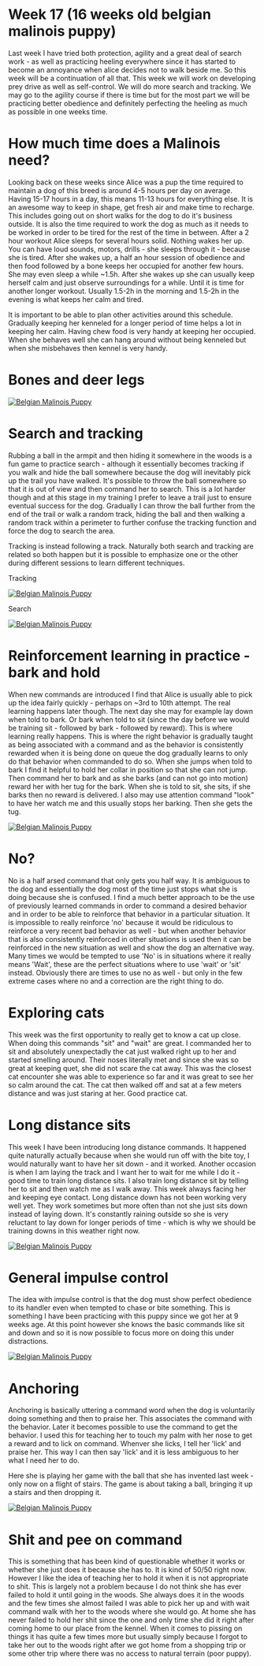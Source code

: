 # Week 17 (16 weeks old belgian malinois puppy)

Last week I have tried both protection, agility and a great deal of search work - as well as practicing heeling everywhere since it has started to become an annoyance when alice decides not to walk beside me. So this week will be a continuation of all that. This week we will work on developing prey drive as well as self-control. We will do more search and tracking. We may go to the agility course if there is time but for the most part we will be practicing better obedience and definitely perfecting the heeling as much as possible in one weeks time. 

# How much time does a Malinois need?
Looking back on these weeks since Alice was a pup the time required to maintain a dog of this breed is around 4-5 hours per day on average. Having 15-17 hours in a day, this means 11-13 hours for everything else. It is an awesome way to keep in shape, get fresh air and make time to recharge. This includes going out on short walks for the dog to do it's business outside. It is also the time required to work the dog as much as it needs to be worked in order to be tired for the rest of the time in between. After a 2 hour workout Alice sleeps for several hours solid. Nothing wakes her up. You can have loud sounds, motors, drills - she sleeps through it - because she is tired. After she wakes up, a half an hour session of obedience and then food followed by a bone keeps her occupied for another few hours. She may even sleep a while ~1.5h. After she wakes up she can usually keep herself calm and just observe surroundings for a while. Until it is time for another longer workout. Usually 1.5-2h in the morning and 1.5-2h in the evening is what keeps her calm and tired. 

It is important to be able to plan other activities around this schedule. Gradually keeping her kenneled for a longer period of time helps a lot in keeping her calm. Having chew food is very handy at keeping her occupied. When she behaves well she can hang around without being kenneled but when she misbehaves then kennel is very handy. 

# Bones and deer legs

[![Belgian Malinois Puppy](https://img.youtube.com/vi/GeeIjSsSGxM/0.jpg)](https://www.youtube.com/watch?v=GeeIjSsSGxM)

# Search and tracking
Rubbing a ball in the armpit and then hiding it somewhere in the woods is a fun game to practice search - although it essentially becomes tracking if you walk and hide the ball somewhere because the dog will inevitably pick up the trail you have walked. It's possible to throw the ball somewhere so that it is out of view and then command her to search. This is a lot harder though and at this stage in my training I prefer to leave a trail just to ensure eventual success for the dog. Gradually I can throw the ball further from the end of the trail or walk a random track, hiding the ball and then walking a random track within a perimeter to further confuse the tracking function and force the dog to search the area. 

Tracking is instead following a track. Naturally both search and tracking are related so both happen but it is possible to emphasize one or the other during different sessions to learn different techniques. 

Tracking

[![Belgian Malinois Puppy](https://img.youtube.com/vi/0bitkCvaF6M/0.jpg)](https://www.youtube.com/watch?v=0bitkCvaF6M)

Search

[![Belgian Malinois Puppy](https://img.youtube.com/vi/uK7ZM2ZajpU/0.jpg)](https://www.youtube.com/watch?v=uK7ZM2ZajpU)

# Reinforcement learning in practice - bark and hold
When new commands are introduced I find that Alice is usually able to pick up the idea fairly quickly - perhaps on ~3rd to 10th attempt. The real learning happens later though. The next day she may for example lay down when told to bark. Or bark when told to sit (since the day before we would be training sit - followed by bark - followed by reward). This is where learning really happens. This is where the right behavior is gradually taught as being associated with a command and as the behavior is consistently rewarded when it is being done on queue the dog gradually learns to only do that behavior when commanded to do so. When she jumps when told to bark I find it helpful to hold her collar in position so that she can not jump. Then command her to bark and as she barks (and can not go into motion) reward her with her tug for the bark. When she is told to sit, she sits, if she barks then no reward is delivered. I also may use attention command "look" to have her watch me and this usually stops her barking. Then she gets the tug. 

[![Belgian Malinois Puppy](https://img.youtube.com/vi/RYo0OkHB0_A/0.jpg)](https://www.youtube.com/watch?v=RYo0OkHB0_A)

# No?
No is a half arsed command that only gets you half way. It is ambiguous to the dog and essentially the dog most of the time just stops what she is doing because she is confused. I find a much better approach to be the use of previously learned commands in order to command a desired behavior and in order to be able to reinforce that behavior in a particular situation. It is impossible to really reinforce 'no' because it would be ridiculous to reinforce a very recent bad behavior as well - but when another behavior that is also consistently reinforced in other situations is used then it can be reinforced in the new situation as well and show the dog an alternative way. Many times we would be tempted to use 'No' is in situations where it really means 'Wait', these are the perfect situations where to use 'wait' or 'sit' instead. Obviously there are times to use no as well - but only in the few extreme cases where no and a correction are the right thing to do. 

# Exploring cats
This week was the first opportunity to really get to know a cat up close. When doing this commands "sit" and "wait" are great. I commanded her to sit and absolutely unexpectadly the cat just walked right up to her and started smelling around. Their noses literally met and since she was so great at keeping quet, she did not scare the cat away. This was the closest cat encounter she was able to experience so far and it was great to see her so calm around the cat. The cat then walked off and sat at a few meters distance and was just staring at her. Good practice cat.

# Long distance sits
This week I have been introducing long distance commands. It happened quite naturally actually because when she would run off with the bite toy, I would naturally want to have her sit down - and it worked. Another occasion is when I am laying the track and I want her to wait for me while I do it - good time to train long distance sits. I also train long distance sit by telling her to sit and then watch me as I walk away. This week always facing her and keeping eye contact. Long distance down has not been working very well yet. They work sometimes but more often than not she just sits down instead of laying down. It's constantly raining outside so she is very reluctant to lay down for longer periods of time - which is why we should be training downs in this weather right now. 

[![Belgian Malinois Puppy](https://img.youtube.com/vi/9bwBdg6DycY/0.jpg)](https://www.youtube.com/watch?v=9bwBdg6DycY)

# General impulse control
The idea with impulse control is that the dog must show perfect obedience to its handler even when tempted to chase or bite something. This is something I have been practicing with this puppy since we got her at 9 weeks age. At this point however she knows the basic commands like sit and down and so it is now possible to focus more on doing this under distractions. 

[![Belgian Malinois Puppy](https://img.youtube.com/vi/STKwYW6CbK8/0.jpg)](https://www.youtube.com/watch?v=STKwYW6CbK8)

# Anchoring
Anchoring is basically uttering a command word when the dog is voluntarily doing something and then to praise her. This associates the command with the behavior. Later it becomes possible to use the command to get the behavior. I used this for teaching her to touch my palm with her nose to get a reward and to lick on command. Whenver she licks, I tell her 'lick' and praise her. This way I can then say 'lick' and it is less ambiguous to her what I need her to do. 

Here she is playing her game with the ball that she has invented last week - only now on a flight of stairs. The game is about taking a ball, bringing it up a stairs and then dropping it. 

[![Belgian Malinois Puppy](https://img.youtube.com/vi/B4tGQ7EcjYE/0.jpg)](https://www.youtube.com/watch?v=B4tGQ7EcjYE)

# Shit and pee on command
This is something that has been kind of questionable whether it works or whether she just does it because she has to. It is kind of 50/50 right now. However I like the idea of teaching her to hold it when it is not appropriate to shit. This is largely not a problem because I do not think she has ever failed to hold it until going in the woods. She always does it in the woods and the few times she almost failed I was able to pick her up and with wait command walk with her to the woods where she would go. At home she has never failed to hold her shit since the one and only time she did it right after coming home to our place from the kennel. When it comes to pissing on things it has quite a few times more but usually simply because I forgot to take her out to the woods right after we got home from a shopping trip or some other trip where there was no access to natural terrain (poor puppy). 
